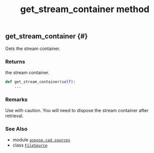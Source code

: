 ﻿---
title: get_stream_container method
second_title: Aspose.CAD for Python via .NET API References
description: 
type: docs
weight: 20
url: /python-net/aspose.cad.sources/filesource/get_stream_container/
is_root: false
---

## get_stream_container {#}

Gets the stream container.


### Returns 


the stream container.


```python
def get_stream_container(self):
    ...
```


### Remarks

Use with caution. You will need to dispose the stream container after retrieval.


### See Also
* module [`aspose.cad.sources`](../../)
* class [`FileSource`](/cad/python-net/aspose.cad.sources/filesource)
